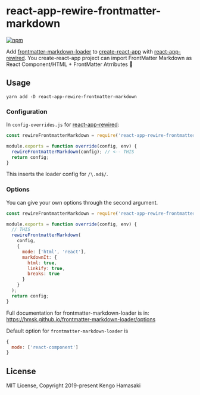 # react-app-rewire-frontmatter-markdown

[![npm](https://img.shields.io/npm/v/react-app-rewire-frontmatter-markdown.svg?style=for-the-badge)](https://www.npmjs.com/package/react-app-rewire-frontmatter-markdown)

Add [frontmatter-markdown-loader](https://github.com/hmsk/frontmatter-markdown-loader) to [create-react-app](https://github.com/facebook/create-react-app) with [react-app-rewired](https://github.com/timarney/react-app-rewired). You create-react-app project can import FrontMatter Markdown as React Component/HTML + FrontMatter Atrributes 🔌

## Usage

```
yarn add -D react-app-rewire-frontmatter-markdown
```

### Configuration

In `config-overrides.js` for [react-app-rewired](https://github.com/timarney/react-app-rewired):

```js
const rewireFrontmatterMarkdown = require('react-app-rewire-frontmatter-markdown');

module.exports = function override(config, env) {
  rewireFrontmatterMarkdown(config); // <-- THIS
  return config;
}
```

This inserts the loader config for `/\.md$/`.

### Options

You can give your own options through the second argument.

```js
const rewireFrontmatterMarkdown = require('react-app-rewire-frontmatter-markdown');

module.exports = function override(config, env) {
  // THIS
  rewireFrontmatterMarkdown(
    config,
    {
      mode: ['html', 'react'],
      markdownIt: {
        html: true,
        linkify: true,
        breaks: true
      }
    }
  );
  return config;
}
```

Full documentation for frontmatter-markdown-loader is in: https://hmsk.github.io/frontmatter-markdown-loader/options

Default option for `frontmatter-markdown-loader` is

```js
{
  mode: ['react-component']
}
```

## License

MIT License, Copyright 2019-present Kengo Hamasaki
